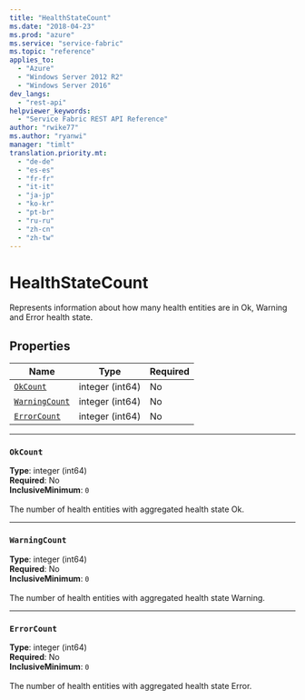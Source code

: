 ```yaml
---
title: "HealthStateCount"
ms.date: "2018-04-23"
ms.prod: "azure"
ms.service: "service-fabric"
ms.topic: "reference"
applies_to: 
  - "Azure"
  - "Windows Server 2012 R2"
  - "Windows Server 2016"
dev_langs: 
  - "rest-api"
helpviewer_keywords: 
  - "Service Fabric REST API Reference"
author: "rwike77"
ms.author: "ryanwi"
manager: "timlt"
translation.priority.mt: 
  - "de-de"
  - "es-es"
  - "fr-fr"
  - "it-it"
  - "ja-jp"
  - "ko-kr"
  - "pt-br"
  - "ru-ru"
  - "zh-cn"
  - "zh-tw"
---
```

# HealthStateCount

Represents information about how many health entities are in Ok, Warning and Error health state.


## Properties
| Name | Type | Required |
| --- | --- | --- |
| [`OkCount`](#okcount) | integer (int64) | No |
| [`WarningCount`](#warningcount) | integer (int64) | No |
| [`ErrorCount`](#errorcount) | integer (int64) | No |

____
### `OkCount`
__Type__: integer (int64) <br/>
__Required__: No<br/>
__InclusiveMinimum__: `0` <br/>
<br/>
The number of health entities with aggregated health state Ok.

____
### `WarningCount`
__Type__: integer (int64) <br/>
__Required__: No<br/>
__InclusiveMinimum__: `0` <br/>
<br/>
The number of health entities with aggregated health state Warning.

____
### `ErrorCount`
__Type__: integer (int64) <br/>
__Required__: No<br/>
__InclusiveMinimum__: `0` <br/>
<br/>
The number of health entities with aggregated health state Error.
